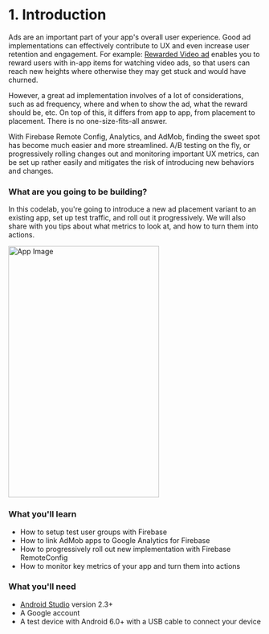 # 1. Introduction

Ads are an important part of your app's overall user experience. Good ad implementations can effectively contribute to UX and even increase user retention and engagement. For example: [Rewarded Video ad](https://support.google.com/admob/answer/7372450) enables you to reward users with in-app items for watching video ads, so that users can reach new heights where otherwise they may get stuck and would have churned.

However, a great ad implementation involves of a lot of considerations, such as ad frequency, where and when to show the ad, what the reward should be, etc. On top of this, it differs from app to app, from placement to placement. There is no one-size-fits-all answer.

With Firebase Remote Config, Analytics, and AdMob, finding the sweet spot has become much easier and more streamlined. A/B testing on the fly, or progressively rolling changes out and monitoring important UX metrics, can be set up rather easily and mitigates the risk of introducing new behaviors and changes.

### What are you going to be building?

In this codelab, you're going to introduce a new ad placement variant to an existing app, set up test traffic, and roll out it progressively. We will also share with you tips about what metrics to look at, and how to turn them into actions.

<img src="https://codelabs.developers.google.com/codelabs/firebase-monetization/img/a72596c550b6f6ef.png" alt="App Image" width="300" height="500" class="medium"/>

### What you'll learn

*   How to setup test user groups with Firebase
*   How to link AdMob apps to Google Analytics for Firebase
*   How to progressively roll out new implementation with Firebase RemoteConfig
*   How to monitor key metrics of your app and turn them into actions

### What you'll need

*   [Android Studio](https://developer.android.com/sdk/installing/studio.html) version 2.3+
*   A Google account
*   A test device with Android 6.0+ with a USB cable to connect your device